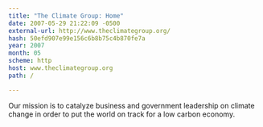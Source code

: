 ```yaml
---
title: "The Climate Group: Home"
date: 2007-05-29 21:22:09 -0500
external-url: http://www.theclimategroup.org/
hash: 50efd907e99e156c6b8b75c4b870fe7a
year: 2007
month: 05
scheme: http
host: www.theclimategroup.org
path: /

---
```


Our mission is to catalyze business and government leadership on climate change in order to put the world on track for a low carbon economy.
